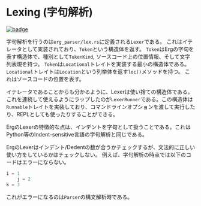 # Lexing (字句解析)

[![badge](https://img.shields.io/endpoint.svg?url=https%3A%2F%2Fgezf7g7pd5.execute-api.ap-northeast-1.amazonaws.com%2Fdefault%2Fsource_up_to_date%3Fowner%3Derg-lang%26repos%3Derg%26ref%3Dmain%26path%3Ddoc/EN/compiler/phases/01_lex.md%26commit_hash%3D19bab4ae63af9415da20ebd7499c668144da5ea6)](https://gezf7g7pd5.execute-api.ap-northeast-1.amazonaws.com/default/source_up_to_date?owner=erg-lang&repos=erg&ref=main&path=doc/EN/compiler/phases/01_lex.md&commit_hash=19bab4ae63af9415da20ebd7499c668144da5ea6)

字句解析を行うのは`erg_parser/lex.rs`に定義される`Lexer`である。
これはイテレータとして実装されており、`Token`という構造体を返す。
`Token`はErgの字句を表す構造体で、種別として`TokenKind`, ソースコード上の位置情報、そして文字列表現を持つ。
`Token`は`Locational`トレイトを実装する最小の構造体である。`Locational`トレイトは`Location`という列挙体を返す`loc()`メソッドを持つ。
これはソースコードの位置を表す。

イテレータであることからも分かるように、Lexerは使い捨ての構造体である。
これを連続して使えるようにラップしたのが`LexerRunner`である。この構造体は`Runnable`トレイトを実装しており、コマンドラインオプションを渡して実行したり、REPLとしても使ったりすることができる。

ErgのLexerの特徴的な点は、インデントを字句として扱うことである。これはPython等のIndent-sensitive言語の字句解析と同じである。

ErgのLexerはインデント/Dedentの数が合うかチェックするが、文法的に正しい使い方をしているかはチェックしない。
例えば、字句解析の時点では以下のコードはエラーにならない。

```python
i = 1
    j = 2
k = 3
```

これがエラーになるのは`Parser`の構文解析時である。
